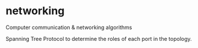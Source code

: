 # networking
Computer communication &amp; networking algorithms

Spanning Tree Protocol to determine the roles of each port in the topology.
